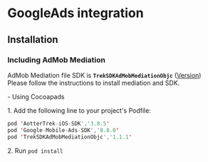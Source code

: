 # GoogleAds integration

## Installation

### Including AdMob Mediation

AdMob Mediation file SDK is **`TrekSDKAdMobMediationObjc`** ([Version](https://github.com/aotter/aotter-trek-admob-mediation-public-ios-objc/blob/master\_admob\_mediation\_v8/README.md))\
Please follow the instructions to install mediation and SDK.

\- Using Cocoapads

1\.  Add the following line to your project's Podfile:

```swift
pod 'AotterTrek-iOS-SDK','3.8.5'
pod 'Google-Mobile-Ads-SDK','8.8.0'
pod 'TrekSDKAdMobMediationObjc','1.1.1'
```

2\. Run `pod install`
